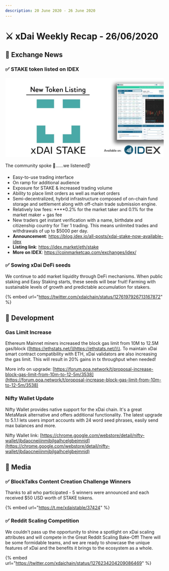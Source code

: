 ```yaml
---
description: 20 June 2020 - 26 June 2020
---
```


# ⚔️ xDai Weekly Recap - 26/06/2020

## 📡 Exchange News

### ✅ **STAKE token listed on IDEX**

![](../../../.gitbook/assets/stake1.jpeg)

The community spoke 📣……we listened👂 

* Easy-to-use trading interface 
* On ramp for additional audience 
* Exposure for STAKE & increased trading volume
* Ability to place limit orders as well as market orders
* Semi-decentralized, hybrid infrastructure composed of on-chain fund storage and settlement along with off-chain trade submission engine. 
* Relatively low fees:  ****0.2% for the market taker and 0.1% for the market maker + gas fee 
* New traders get instant verification with a name, birthdate and citizenship country for Tier 1 trading. This means unlimited trades and withdrawals of up to $5000 per day.  
* **Announcement**: https://blog.idex.io/all-posts/xdai-stake-now-available-idex 
* **Listing link**: https://idex.market/eth/stake 
* **More on IDEX**: https://coinmarketcap.com/exchanges/idex/

### ✅ Sowing xDai DeFi seeds

We continue to add market liquidity through DeFi mechanisms.  When public staking and Easy Staking starts, these seeds will bear fruit! Farming with sustainable levels of growth and predictable accumulation for stakers.

{% embed url="https://twitter.com/xdaichain/status/1276197926713167872" %}

## 🏢 Development

### Gas Limit Increase

Ethereum Mainnet miners increased the block gas limit from 10M to 12.5M gas/block \([https://ethstats.net/](https://ethstats.net/)\). To maintain xDai smart contract compatibility with ETH, xDai validators are also increasing the gas limit. This will result in 20% gains in tx throughput when needed! 

More info on upgrade: [https://forum.poa.network/t/proposal-increase-block-gas-limit-from-10m-to-12-5m/3538](https://forum.poa.network/t/proposal-increase-block-gas-limit-from-10m-to-12-5m/3538)

### Nifty Wallet Update

Nifty Wallet provides native support for the xDai chain. It's a great MetaMask alternative and offers additional functionality. The latest upgrade to 5.1.1 lets users import accounts with 24 word seed phrases,  easily send max balances and more. 

Nifty Wallet link: [https://chrome.google.com/webstore/detail/nifty-wallet/jbdaocneiiinmjbjlgalhcelgbejmnid](https://chrome.google.com/webstore/detail/nifty-wallet/jbdaocneiiinmjbjlgalhcelgbejmnid)

## 📰 Media

### ✅  BlockTalks Content Creation Challenge Winners

Thanks to all who participated - 5 winners were announced and each received $50 USD worth of STAKE tokens.

{% embed url="https://t.me/xdaistable/37424" %}

### ✅ Reddit Scaling Competition

We couldn't pass up the opportunity to shine a spotlight on xDai scaling attributes and will compete in the Great Reddit Scaling Bake-Off!  There will be some formidable teams, and we are ready to showcase the unique features of xDai and the benefits it brings to the ecosystem as a whole.

{% embed url="https://twitter.com/xdaichain/status/1276234204209086469" %}







